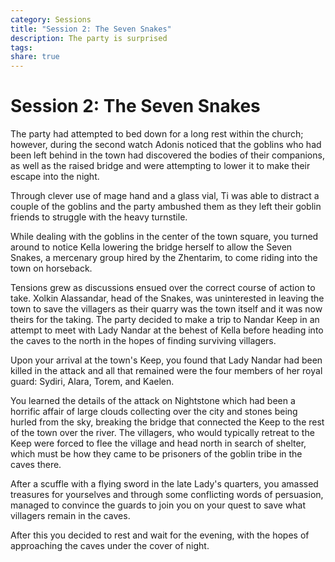 ```yaml
---
category: Sessions
title: "Session 2: The Seven Snakes"
description: The party is surprised 
tags: 
share: true
---
```


# Session 2: The Seven Snakes
The party had attempted to bed down for a long rest within the church; however, during the second watch Adonis noticed that the goblins who had been left behind in the town had discovered the bodies of their companions, as well as the raised bridge and were attempting to lower it to make their escape into the night.

Through clever use of mage hand and a glass vial, Ti was able to distract a couple of the goblins and the party ambushed them as they left their goblin friends to struggle with the heavy turnstile. 

While dealing with the goblins in the center of the town square, you turned around to notice Kella lowering the bridge herself to allow the Seven Snakes, a mercenary group hired by the Zhentarim, to come riding into the town on horseback.

Tensions grew as discussions ensued over the correct course of action to take. Xolkin Alassandar, head of the Snakes, was uninterested in leaving the town to save the villagers as their quarry was the town itself and it was now theirs for the taking.
The party decided to make a trip to Nandar Keep in an attempt to meet with Lady Nandar at the behest of Kella before heading into the caves to the north in the hopes of finding surviving villagers.

Upon your arrival at the town's Keep, you found that Lady Nandar had been killed in the attack and all that remained were the four members of her royal guard: Sydiri, Alara, Torem, and Kaelen.

You learned the details of the attack on Nightstone which had been a horrific affair of large clouds collecting over the city and stones being hurled from the sky, breaking the bridge that connected the Keep to the rest of the town over the river. The villagers, who would typically retreat to the Keep were forced to flee the village and head north in search of shelter, which must be how they came to be prisoners of the goblin tribe in the caves there.

After a scuffle with a flying sword in the late Lady's quarters, you amassed treasures for yourselves and through some conflicting words of persuasion, managed to convince the guards to join you on your quest to save what villagers remain in the caves. 

After this you decided to rest and wait for the evening, with the hopes of approaching the caves under the cover of night.
